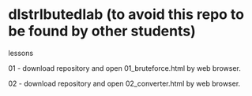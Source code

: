 # dlstrlbutedIab (to avoid this repo to be found by other students)
lessons

01 - download repository and open 01_bruteforce.html by web browser.

02 - download repository and open 02_converter.html by web browser.
